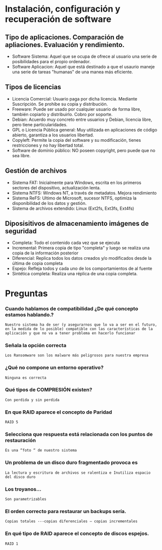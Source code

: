 # Instalación, configuración y recuperación de software

## Tipo de aplicaciones. Comparación de apliaciones. Evaluación y rendimiento.

- Software Sistema: Aquel que se ocupa de ofrece al usuario una serie de posibilidades para el propio ordenador.
- Software Aplicacion: Aquel que está destinado a que el usaurio maneje una serie de tareas "humanas" de una manea más eficiente.

## Tipos de licencias

- Licencia Comercial: Usuario paga por dicha licencia. Mediante Suscripción. Se prohibe su copia y distribución.
- Freeware: Puede ser usado por cualquier usuario de forma libre, también copiarlo y distribuirlo. Cobro por soporte.
- Debian: Acuerdo muy concreto entre usuarios y Debian, licencia libre, pero tiene particularidades.
- GPL o Licencia Pública general: Muy utilizada en aplicaciones de código abierto, garantiza a los usuarios libertad.
- Copyleft: Permite la copia del software y su modificación, tienes restricciones y no hay libertad total.
- Software de dominio público: NO poseen copyright, pero puede que no sea libre.

## Gestión de archivos

- Sistema FAT: Inicialmente para Windows, escrita en los primeros sectores del dispositivo, actualización lenta.
- Sistema NTFS: Windows NT, a través de metadatos. Mejora rendimiento
- Sistema ReFS: Ultimo de Microsoft, sucesor NTFS, optimiza la disponibilidad de los datos y gestión.
- Sistema de archivos extendido: Linux (Ext2fs, Ext3fs, Ext4fs)

## Diposisitivos de almacenamiento imágenes de seguridad

- Completa: Todo el contenido cada vez que se ejecuta
- Incremental: Primera copia de tipo "completa" y luego se realiza una copia de la información posterior
- Diferencial: Replica todos los datos creados y/o modificados desde la última de copia completa
- Espejo: Refleja todos y cada uno de los comportamientos de al fuente
- Sintética completa: Realiza una réplica de una copia completa.

# Preguntas

### Cuando hablamos de compatibilidad ¿De qué concepto estamos hablando.?

```
Nuestro sistema ha de ser (y asegurarnos que lo va a ser en el futuro, en la medida de lo posible) compatible con las características de la aplicación y que no va a tener problema en hacerlo funcionar
```

### Señala la opción correcta

```
Los Ransomware son los malware más peligrosos para nuestra empresa
```

### ¿Qué no compone un entorno operativo?

```
Ninguna es correcta
```

### Qué tipos de COMPRESIÓN existen?

```
Con perdida y sin perdida 
```

### En que RAID aparece el concepto de Paridad

```
RAID 5
```

### Selecciona que respuesta está relacionada con los puntos de restauración

```
Es una “foto “ de nuestro sistema 
```

### Un problema de un disco duro fragmentado provoca es

```
La lectura y escritura de archivos se ralentiza e Inutiliza espacio del disco duro
```

### Los troyanos…

```
Son parametrizables 
```

### El orden correcto para restaurar un backups sería.

```
Copias totales ---copias diferenciales – copias incrementales
```

### En qué tipo de RAID aparece el concepto de discos espejos.

```
RAID 1
```



